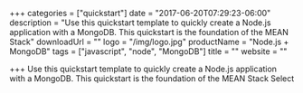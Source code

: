 +++
categories = ["quickstart"]
date = "2017-06-20T07:29:23-06:00"
description = "Use this quickstart template to quickly create a Node.js application with a MongoDB. This quickstart is the foundation of the MEAN Stack"
downloadUrl = ""
logo = "/img/logo.jpg"
productName = "Node.js + MongoDB"
tags = ["javascript", "node", "MongoDB"]
title = ""
website = ""

+++
Use this quickstart template to quickly create a Node.js application with a MongoDB. This quickstart is the foundation of the MEAN Stack
Select
